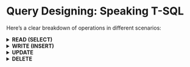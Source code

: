 # Query Designing: Speaking T-SQL

Here’s a clear breakdown of operations in different scenarios:

<details>

<summary><strong>READ (SELECT)</strong></summary>

* To retrieve data from a table.
*   Example:

    ```sql
    SELECT * FROM job WHERE assay = 'HBV';
    SELECT barcode FROM job WHERE assay = 'HBV';
    ```

</details>

<details>

<summary><strong>WRITE (INSERT)</strong></summary>

* To add new data into a table.
*   Example (with `id` column being auto-incremented):

    ```sql
    INSERT INTO job (barcode, assay)
    VALUES (10003, 'HBV');
    ```

</details>

<details>

<summary><strong>UPDATE</strong></summary>

* To modify existing data in a table.
*   Example:

    ```sql
    UPDATE assay
    SET big_dye_vol = 10
    WHERE assay = 'HIV';
    ```

</details>

<details>

<summary><strong>DELETE</strong></summary>

* To remove data from a table.
*   Example:

    ```sql
    DELETE FROM worklist
    WHERE id = '4' AND job_id = '2';
    ```

**Important Note**: When deleting data, if you do not include a `WHERE` clause, it will remove all rows in the table, which can be very dangerous.

*   Example without a `WHERE` clause (this would delete the entire table content):

    ```sql
    DELETE FROM worklist;
    ```

</details>

